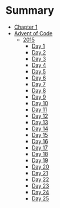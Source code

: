 # Summary

- [Chapter 1](./chapter_1.md)
- [Advent of Code]()
  - [2015]()
      - [Day 1](./advent_of_code/2015/day_1.md)
	  - [Day 2](./advent_of_code/2015/day_2.md)
	  - [Day 3](./advent_of_code/2015/day_3.md)
	  - [Day 4](./advent_of_code/2015/day_4.md)
	  - [Day 5](./advent_of_code/2015/day_5.md)
	  - [Day 6](./advent_of_code/2015/day_6.md)
	  - [Day 7](./advent_of_code/2015/day_7.md)
	  - [Day 8](./advent_of_code/2015/day_8.md)
	  - [Day 9]()
	  - [Day 10]()
	  - [Day 11]()
	  - [Day 12]()
	  - [Day 13]()
	  - [Day 14]()
	  - [Day 15]()
	  - [Day 16]()
	  - [Day 17]()
	  - [Day 18]()
	  - [Day 19]()
	  - [Day 20]()
	  - [Day 21]()
	  - [Day 22]()
	  - [Day 23]()
	  - [Day 24]()
	  - [Day 25]()

